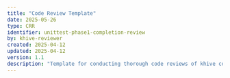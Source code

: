 ```yaml
---
title: "Code Review Template"
date: 2025-05-26
type: CRR
identifier: unittest-phase1-completion-review
by: khive-reviewer
created: 2025-04-12
updated: 2025-04-12
version: 1.1
description: "Template for conducting thorough code reviews of khive components"
---
```

